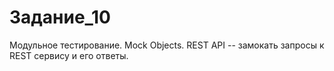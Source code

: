 ﻿# Задание_10
Модульное тестирование. Mock Objects.
REST API -- замокать запросы к REST сервису и его ответы. 
